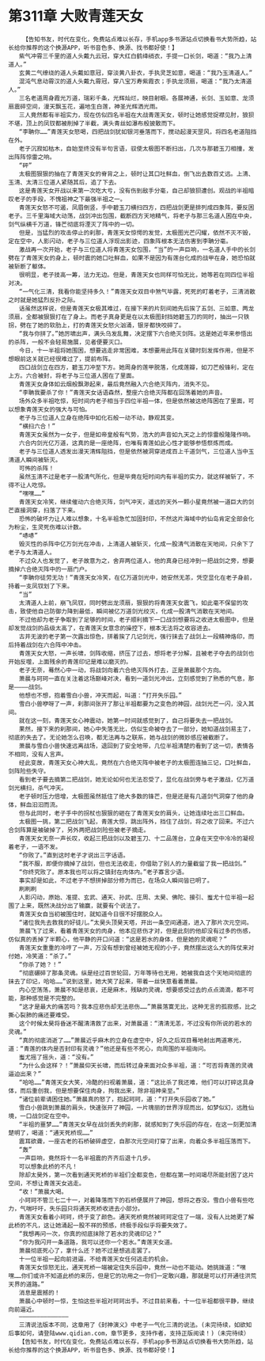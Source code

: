 # 第311章 大败青莲天女
        【告知书友，时代在变化，免费站点难以长存，手机app多书源站点切换看书大势所趋，站长给你推荐的这个换源APP，听书音色多、换源、找书都好使！】
       紫气冲霄三千里的道人头戴九云冠，穿大红白鹤绛绡衣，手提一口长剑，喝道：“我乃上清道人。”
       玄黄二气缭绕的道人头戴如意冠，穿淡黄八卦衣，手执灵芝如意，喝道：“我乃玉清道人。”
       混沌气息动霄汉的道人头戴九霄冠，穿八宝万寿紫霞衣；手执龙须扇，喝道：“我乃太清道人。”
       三名老道周身霞光万道，瑞彩千条，光辉灿烂，映目射眼。各展神通，长剑、玉如意、龙须扇震碎空间，漫天飘玉花，遍地生白莲，神圣光辉洒光雨。
       三人竟然都有半祖实力，现在仿似四名半祖在大战青莲天女，顿时让她感觉捉襟见肘，狼狈不堪，顶上的凤钗都被削掉了半截，满头青丝如瀑布般披散而下。
       “李聃你……”青莲天女怒喝，四把战剑犹如银河垂落而下，搅动起漫天罡风，将四名老道阻挡在外。
       老子沉寂如枯木，自始至终没有半句言语，驭使太极图不断扫出，几次与那碧玉刀相撞，发出阵阵惊雷之响。
       “砰”
       太极图狠狠的抽在了青莲天女的脊背之上，顿时让其口吐鲜血，倒飞出去数百丈远。上清、玉清、太清三位道人紧随其后，追了下去。
       这是青莲天女开战以来第一次吃大亏，没有伤到敌手分毫，自己却狼狈遭创。观战的半祖暗叹老子的手段，不愧祖神之下最强半祖之一。
       青莲天女怒不可遏，凤眉倒竖，手中碧玉刀横扫四方，四把战剑更是排列成四象阵，要反困老子。三千里海域大动荡，战剑冲出包围，截断四方天地精气，将老子与那三名道人困在中央，剑气纵横千万道，锋芒彻底将湮灭了阵中的一切。
       但是，当猛烈的攻击停止的刹那，青莲天女惊愕的发觉，太极图光芒闪耀，依然不灭不毁，定在空中，人影闪动，老子与三位道人浮现出影迹，四象阵根本无法伤害到李聃分毫。
       激战再一次开始，老子与三位道人将青莲天女包围，“当”的一声巨响，一名道人手中的长剑劈在了青莲天女的身上，顿时震的她口吐鲜血，如果不是因为有莲台化成的战甲在身，她恐怕就被斩断了躯体。
       很明显，老子技高一筹，法力无边。但是，青莲天女也同样可怕无比，她等若在同四位半祖对决。
       “一气化三清，我看你能坚持多久！”青莲天女双目中煞气毕露，死死的盯着老子，三清消散之时就是她猛烈反扑之际。
       话虽然这样说，但是青莲天女极其难过，在接下来的片刻间她先后挨了五剑、三如意、两龙须扇，全都被狠狠打在了身上。而老子真身更是在以太极图封挡她碧玉刀的同时，抽出一只铁拐，劈在了她的软肋上，打的青莲天女怒火汹涌，银牙都快咬碎了。
       “我与你拼了。”她厉啸出声，满头乌发乱舞，决定摆下六合绝灭剑阵。这是她近年来参悟出的杀阵，一般不会轻易施展，见者便要灭口。
       今日，十一半祖将她围困，想要逃走非常困难，本想要用此阵在关键时刻发挥作用，但是不想眼前这关就已经很难过了，提前布阵。
       四口战剑立在四方，碧玉刀冲至下方。她周身的莲甲脱落，化成莲瓣，如刀芒般锋利，定在上方。六合被封，将老子与三位道人困在了里面。
       青莲天女身体如云烟般飘渺起来，最后竟然融入六合绝灭阵内，消失不见。
       “李聃我要杀了你！”青莲天女话语森然，整座六合绝灭阵都在回荡着她的声音。
       场外众多半祖吃惊，短时间内老子相当于四位半祖一体，但是依然被这绝阵困在了里面，可以想象青莲天女的强大与可怕。
       老子与三位道人立身在绝阵中如化石般一动不动，静观其变。
       “横扫六合！”
       青莲天女虽然为一女子，但是如帝皇般有气势，浩大的声音如九天之上的惊雷般隆隆作响。
       六合内剑光亿万道，这真的是一座绝阵，也唯有青莲如此心性才能够参悟祭炼而成。
       老子与三位道人透发出漫天清辉阻挡，但是依然被洞穿进成百上千道剑气，三位道人当中玉清道人瞬间被斩灭。
       可怖的杀阵！
       虽然玉清不过是老子一股清气所化，但是毕竟在短时间内有半祖的实力，就这样被斩了，不得不让人吃惊。
       “嘿嘿……”
       青莲天女冷笑，继续催动六合绝灭阵，剑气冲天，遥远的天外一颗小星竟然被一道巨大的剑芒直接洞穿，扫落了下来。
       恐怖的破坏力让人难以想象，十名半祖急忙加固封印，不然这片海域中的仙岛肯定全部会化为粉尘，生灵死伤难以计数。
       “哧哧”
       毁灭性的杀阵中亿万剑光在冲击，上清道人被斩灭，化成一股清气消散在天地间，只余下了老子与太清道人。
       不过众人也发觉了，老子故意为之，舍弃两位道人，他的真身已经冲到一把战剑之旁，想要摘掉六合绝灭阵中的一扇门户。
       “李聃你徒劳无功！”青莲天女冷笑，在亿万道剑光中，她安然无恙，凭空显化在老子身前，持着一支凤钗划了下来。
       “当”
       太清道人上前，崩飞凤钗，同时劈出龙须扇，狠狠的将青莲天女震飞，如此毫不保留的攻击，致使他自己防御力降到最低，瞬间被亿万道剑光绞灭，化成一股清气消散在天地间。
       不过他却为老子争取到了足够的时间，老子顺利摘下一口战剑想要将之收进太极图中，但是却发觉战剑的品级太高了，在青莲天女意念的操控下，根本无法将之收容进去。
       古井无波的老子第一次露出惊色，拼着挨了几记剑光，强行抹去了战剑上一段精神烙印，而后持着战剑在六合阵中冲击。
       青莲天女大怒，一声长啸，剑阵收缩，挤压了过去，想将老子分解，且被老子夺去的战剑也开始反噬，上面残余的青莲印记是难以磨灭的。
       老子无奈，蓦然心中一动，将战剑向着六合绝灭阵外打去，正是萧晨那个方向。
       萧晨与珂珂一直在关注着这场巅峰对决，看到一道剑光冲出，立刻感觉到了熟悉的气息，那是————战剑。
       他想也不想，抱着雪白小兽，冲天而起，叫道：“打开失乐园。”
       雪白小兽咿呀了一声，刹那间张开了那让半祖都要为之变色的神园，战剑光芒一闪，没入其间。
       就在这一刻，青莲天女心神震动，她第一时间就感觉到了，自己将要失去一把战剑。
       果然，接下来的刹那间，她心中失落无比，仿似生命被夺去了一部分，她知道战剑易主了，彻底的失去了。无论她怎么召唤，都无法再与之联系，她与战剑的微妙感应被截断了。
       萧晨与雪白小兽快速远离战场，退回到了安全地带，几位半祖清楚的看到了这一切，表情各不相同，没有人言声。
       经此变故，青莲天女心神大乱，竟然在六合绝灭阵中被老子的太极图连抽三记，口吐鲜血，剑阵险些失守。
       看到老子要去摘第二把战剑，她无论如何也无法忍受了，显化在战剑旁与老子激战，亿万道剑光横扫，杀气冲天。
       老子顿时压力倍增，太极图虽然抵住了绝大多数的锋芒，但是还是有几道剑气洞穿了他的身体，鲜血汩汩而流。
       但与此同时，老子手中的拐杖也狠狠的砸在了青莲天女的肩头，让她连续吐出三口鲜血。
       太极图一挑，第二把战剑飞起，青莲大惊，跳出阵外，挡住了战剑，将之收了回来。不过六合剑阵算是被破掉了，另外两把战剑险些被老子摘走。
       青莲天女无奈一声长叹，收起三把战剑以及碧玉刀、十二品莲台，立身在天空中冷冷的凝视着老子，一语不发。
       “你败了。”直到这时老子才说出三字话语。
       “我不服，即便你摘掉了战剑，但也无法收走，你借助了别人的力量截留了我一把战剑。”
       “你终究败了。原本我也可以将之镇封在肉体内。”老子寡言少语。
       事实却是如此，不过老子不想拼掉部分修为而已，在场众人瞬间皆已明了。
       刷刷刷
       人影闪动，原始、准提、玄武、通天、孙武、庄周、太昊、佛陀、接引、蚩尤十位半祖一起围了上来，既然决战分出了输赢，就要有个说法了。
       青莲天女自当初被围住时，就知道今日很不好摆脱众人。
       “诸位我先去救我的好徒儿。”太昊头顶昊天塔，开出一条空间通道，进入了那片次元空间。
       萧晨飞了过来，看着青莲天女的肉身，他本应悲伤才对，但是此刻的他却没有过多的伤感，仿似真的丢掉了半颗心，他平静的开口问道：“这是若水的身体，但是她的灵魂呢？”
       青莲天女重重的冷哼了一声，万没有想到曾经被她无视的小子，竟然摆出这么大的阵仗来对付她，冷笑道：“杀了。”
       “你杀了她？！”
       “彻底碾碎了那条灵魂。纵是经过百世轮回，万年等待也无用，她被我自这个天地间彻底的抹去了印记，哈哈……”说到这里，她大笑了起来，带着一丝快意看着萧晨。
       内心空荡荡，萧晨不知是悲哀，还是麻木，残缺的灵魂，想要感受过去的点点滴滴，都不可能，那种感觉是不完整的。
       “这才是最大的痛苦吗？我本应悲伤却无法悲伤……”萧晨落寞无比，这种无言的孤寂感，比之撕心裂肺的痛还要难受。
       这个时候太昊将昏迷不醒清清救了出来，对萧晨道：“清清无恙，不过没有你所说的若水的灵魂。”
       “真的彻底消逝了……”萧晨近乎麻木的立身在虚空中，好久之后双目蓦地射出两道寒光，道：“青莲的体内是否封印有灵魂？”他还是有些不死心，向周围的半祖询问。
       蚩尤摇了摇头，道：“没有。”
       “为什么会这样？！”萧晨仰天长啸，而后转过身来面对众多半祖，道：“可否将青莲的灵魂逼迫出来？”
       “哈哈……”青莲天女大笑，冷酷的扫视着萧晨，道：“这比杀了我还难，他们可以打碎这具身体，而后重创我，但是想要保住肉身，拘我出来，除非祖神亲至。”
       “诸位前辈请困住她。”萧晨真的怒了，抱起珂珂，道：“打开失乐园收了她。”
       雪白小兽跳到萧晨的肩头，快速张开了神园，一片瑰丽的世界浮现而出，如梦似幻，远胜仙境，一口战剑定在空中。
       “半祖的噩梦……”青莲天女早在战剑丢失的刹那，就感知到了失乐园的存在，在这一刻更加清楚明了，喝道：“通天死桥现……”
       震耳欲聋，一座古老的石桥破碎虚空，自那次元空间打穿了出来，向着众多半祖压落而下。
       “轰”
       一声巨响，竟然将十一名半祖震的齐齐后退十几步。
       可以想象此桥的不凡！
       除却太昊外，第一次看到通天死桥的半祖们全都变色，但都在第一时间竭尽所能封困了这片空间，不想让青莲天女逃走。
       “收！”萧晨大喝。
       小珂珂不管三七二十一，对着降落而下的石桥便展开了神园，想将之吞没。雪白小兽有些吃力，气喘吁吁，失乐园只将通天死桥收进去小部分。
       青莲天女看着小珂珂，终于变了颜色。通天死桥竟然被珂珂定住了一端，没有人比她更了解此桥的不凡，这让她涌起一股不祥的预感，终极手段似乎将要失效了。
       “我想再问一次，你真的彻底抹除了若水的灵魂印记？”
       “你为我闪开一条道路，我可以还你一个若水。”青莲天女道。
       萧晨彻底死心了，拿什么还？她不过是想逃走罢了。
       十一位半祖一起向前进逼，不给青莲天女任何逃走的机会。
       青莲天女惊怒无比，通天死桥一端被定住失乐园中，竟然一动也不能动。她挑拨道：“嘿嘿……你们或许不知道此桥的来历，但是它的功用之一你们一定敢兴趣，那就是可以打开通往洪荒天界的道路。”
       消息是震撼的！
       萧晨心中顿时一惊，生怕这些半祖对珂珂出手。不过目前来看，十一位半祖都很平静，继续向前逼近。
       ——————————————
       三清说法版本不同，这章用了《封神演义》中老子一气化三清的说法。(未完待续，如欲知后事如何，请登陆www.qidian.com，章节更多，支持作者，支持正版阅读！)（未完待续）
       【告知书友，时代在变化，免费站点难以长存，手机app多书源站点切换看书大势所趋，站长给你推荐的这个换源APP，听书音色多、换源、找书都好使！】